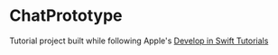 # ChatPrototype

Tutorial project built while following Apple's [Develop in Swift Tutorials](https://developer.apple.com/tutorials/develop-in-swift)